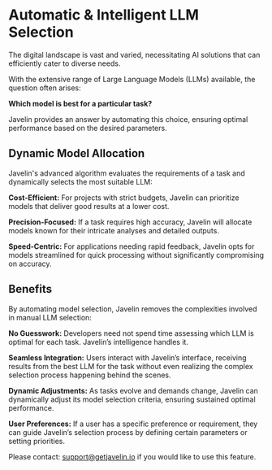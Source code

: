 # Automatic & Intelligent LLM Selection
The digital landscape is vast and varied, necessitating AI solutions that can efficiently cater to diverse needs. 

With the extensive range of Large Language Models (LLMs) available, the question often arises: 

**Which model is best for a particular task?** 

Javelin provides an answer by automating this choice, ensuring optimal performance based on the desired parameters.

## Dynamic Model Allocation

Javelin's advanced algorithm evaluates the requirements of a task and dynamically selects the most suitable LLM:

**Cost-Efficient:** For projects with strict budgets, Javelin can prioritize models that deliver good results at a lower cost.

**Precision-Focused:** If a task requires high accuracy, Javelin will allocate models known for their intricate analyses and detailed outputs.

**Speed-Centric:** For applications needing rapid feedback, Javelin opts for models streamlined for quick processing without significantly compromising on accuracy.

## Benefits

By automating model selection, Javelin removes the complexities involved in manual LLM selection:

**No Guesswork:** Developers need not spend time assessing which LLM is optimal for each task. Javelin’s intelligence handles it.

**Seamless Integration:** Users interact with Javelin’s interface, receiving results from the best LLM for the task without even realizing the complex selection process happening behind the scenes.

**Dynamic Adjustments:** As tasks evolve and demands change, Javelin can dynamically adjust its model selection criteria, ensuring sustained optimal performance.

**User Preferences:** If a user has a specific preference or requirement, they can guide Javelin’s selection process by defining certain parameters or setting priorities.

Please contact: support@getjavelin.io if you would like to use this feature. 